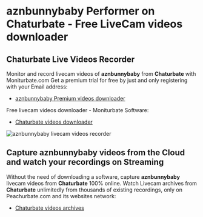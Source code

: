 # aznbunnybaby Performer on Chaturbate - Free LiveCam videos downloader

## Chaturbate Live Videos Recorder

Monitor and record livecam videos of **aznbunnybaby** from **Chaturbate** with Moniturbate.com
Get a premium trial for free by just and only registering with your Email address:
* [aznbunnybaby Premium videos downloader](https://moniturbate.com/request-demo-licence-key.html)

Free livecam videos downloader - Moniturbate Software:
* [Chaturbate videos downloader](https://moniturbate.com/moniturbate-download-software.html)

![aznbunnybaby livecam videos recorder](https://peachurnet.com/templates/moniturbate-software.png)


## Capture aznbunnybaby videos from the Cloud and watch your recordings on Streaming

Without the need of downloading a software, capture **aznbunnybaby** livecam videos from **Chaturbate** 100% online.
Watch Livecam archives from **Chaturbate** unlimitedly from thousands of existing recordings, only on Peachurbate.com and its websites network:
* [Chaturbate videos archives](https://peachurnet.com/)